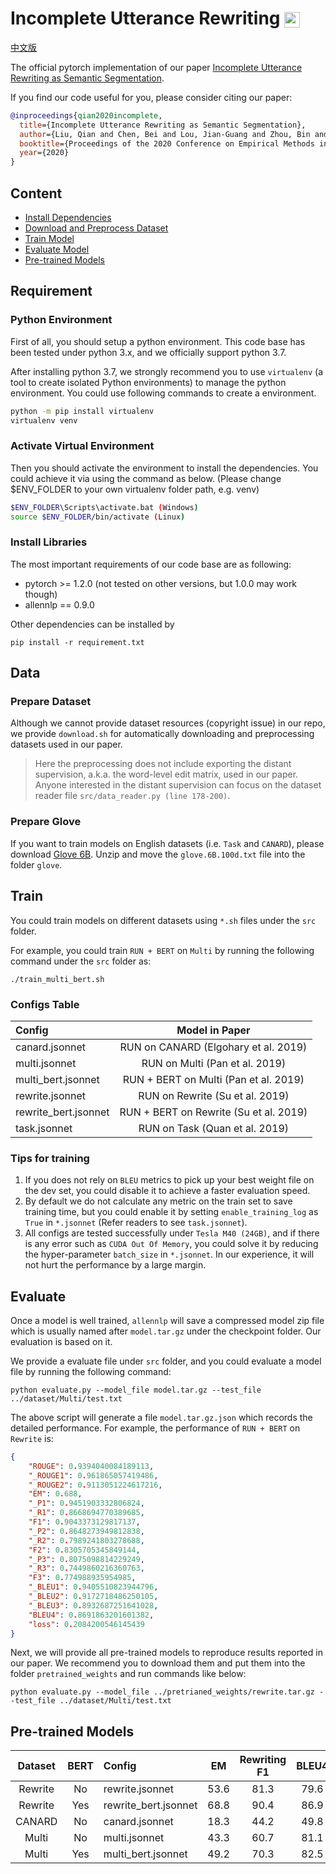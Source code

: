 # Incomplete Utterance Rewriting <img src="https://pytorch.org/assets/images/logo-dark.svg" height = "25" align=center />

[中文版](README_zh.md)

The official pytorch implementation of our paper [Incomplete Utterance Rewriting as Semantic Segmentation](https://arxiv.org/pdf/2009.13166.pdf).

If you find our code useful for you, please consider citing our paper:

```bib
@inproceedings{qian2020incomplete,
  title={Incomplete Utterance Rewriting as Semantic Segmentation},
  author={Liu, Qian and Chen, Bei and Lou, Jian-Guang and Zhou, Bin and Zhang, Dongmei},
  booktitle={Proceedings of the 2020 Conference on Empirical Methods in Natural Language Processing},
  year={2020}
}
```

## Content

- [Install Dependencies](#requirement)
- [Download and Preprocess Dataset](#data)
- [Train Model](#train)
- [Evaluate Model](#evaluate)
- [Pre-trained Models](#pre-trained-models)

## Requirement

### Python Environment

First of all, you should setup a python environment. This code base has been tested under python 3.x, and we officially support python 3.7.

After installing python 3.7, we strongly recommend you to use `virtualenv` (a tool to create isolated Python environments) to manage the python environment. You could use following commands to create a environment.

```bash
python -m pip install virtualenv
virtualenv venv
```

### Activate Virtual Environment
Then you should activate the environment to install the dependencies. You could achieve it via using the command as below. (Please change $ENV_FOLDER to your own virtualenv folder path, e.g. venv)

```bash
$ENV_FOLDER\Scripts\activate.bat (Windows)
source $ENV_FOLDER/bin/activate (Linux)
```

### Install Libraries

The most important requirements of our code base are as following:
- pytorch >= 1.2.0 (not tested on other versions, but 1.0.0 may work though)
- allennlp == 0.9.0

Other dependencies can be installed by

```console
pip install -r requirement.txt
```

## Data

### Prepare Dataset

Although we cannot provide dataset resources (copyright issue) in our repo, we provide `download.sh` for automatically downloading and preprocessing datasets used in our paper.

> Here the preprocessing does not include exporting the distant supervision, a.k.a. the word-level edit matrix, used in our paper. Anyone interested in the distant supervision can focus on the dataset reader file `src/data_reader.py (line 178-200)`. 

### Prepare Glove

If you want to train models on English datasets (i.e. `Task` and `CANARD`), please download [Glove 6B](http://nlp.stanford.edu/data/glove.6B.zip). Unzip and move the `glove.6B.100d.txt` file into the folder `glove`.

## Train

You could train models on different datasets using `*.sh` files under the `src` folder.

For example, you could train `RUN + BERT` on `Multi` by running the following command under the `src` folder as:

```console
./train_multi_bert.sh
```

### Configs Table

| Config | Model in Paper | 
| :--- | :---: |
| canard.jsonnet | RUN on CANARD (Elgohary et al. 2019) |
| multi.jsonnet | RUN on Multi (Pan et al. 2019) |
| multi_bert.jsonnet | RUN + BERT on Multi (Pan et al. 2019) |
| rewrite.jsonnet | RUN on Rewrite (Su et al. 2019) |
| rewrite_bert.jsonnet | RUN + BERT on Rewrite (Su et al. 2019) |
| task.jsonnet | RUN on Task (Quan et al. 2019) |


### Tips for training

1. If you does not rely on `BLEU` metrics to pick up your best weight file on the dev set, you could disable it to achieve a faster evaluation speed.
2. By default we do not calculate any metric on the train set to save training time, but you could enable it by setting `enable_training_log` as `True` in `*.jsonnet` (Refer readers to see `task.jsonnet`).
3. All configs are tested successfully under `Tesla M40 (24GB)`, and if there is any error such as `CUDA Out Of Memory`, you could solve it by reducing the hyper-parameter `batch_size` in `*.jsonnet`. In our experience, it will not hurt the performance by a large margin.

## Evaluate

Once a model is well trained, `allennlp` will save a compressed model zip file which is usually named after `model.tar.gz` under the checkpoint folder. Our evaluation is based on it.

We provide a evaluate file under `src` folder, and you could evaluate a model file by running the following command:

```concolse
python evaluate.py --model_file model.tar.gz --test_file ../dataset/Multi/test.txt
```

The above script will generate a file `model.tar.gz.json` which records the detailed performance. For example, the performance of `RUN + BERT` on `Rewrite` is:
```json
{
    "ROUGE": 0.9394040084189113,
    "_ROUGE1": 0.961865057419486,
    "_ROUGE2": 0.9113051224617216,
    "EM": 0.688,
    "_P1": 0.9451903332806824,
    "_R1": 0.8668694770389685,
    "F1": 0.9043373129817137,
    "_P2": 0.8648273949812838,
    "_R2": 0.7989241803278688,
    "F2": 0.8305705345849144,
    "_P3": 0.8075098814229249,
    "_R3": 0.7449860216360763,
    "F3": 0.774988935954985,
    "_BLEU1": 0.9405510823944796,
    "_BLEU2": 0.9172718486250105,
    "_BLEU3": 0.8932687251641028,
    "BLEU4": 0.8691863201601382,
    "loss": 0.2084200546145439
}
```
Next, we will provide all pre-trained models to reproduce results reported in our paper. We recommend you to download them and put them into the folder `pretrained_weights` and run commands like below:

```concolse
python evaluate.py --model_file ../pretrianed_weights/rewrite.tar.gz --test_file ../dataset/Multi/test.txt
```

## Pre-trained Models


| Dataset | BERT | Config | EM | Rewriting F1 | BLEU4 | Pretrained_Weights |
| :---: | :---: |:--- | :---: | :---: | :---: | :---: |
| Rewrite | No | rewrite.jsonnet | 53.6 | 81.3 | 79.6 | [rewrite.tar.gz](https://github.com/microsoft/ContextualSP/releases/download/rewrite/rewrite.tar.gz)|
| Rewrite | Yes | rewrite_bert.jsonnet | 68.8 | 90.4 | 86.9 | [rewrite_bert.tar.gz](https://github.com/microsoft/ContextualSP/releases/download/rewrite.bert/rewrite_bert.tar.gz)|
| CANARD | No | canard.jsonnet | 18.3 | 44.2 | 49.8 | [canard.tar.gz](https://github.com/microsoft/ContextualSP/releases/download/canard/canard.tar.gz) |
| Multi | No | multi.jsonnet | 43.3 | 60.7 | 81.1 | [multi.tar.gz](https://github.com/microsoft/ContextualSP/releases/download/multi/multi.tar.gz) |
| Multi | Yes | multi_bert.jsonnet | 49.2 | 70.3 | 82.5 | [multi_bert.tar.gz](https://github.com/microsoft/ContextualSP/releases/download/multi.bert/multi_bert.tar.gz) |
